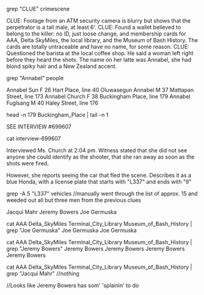 grep "CLUE" crimescene

CLUE: Footage from an ATM security camera is blurry but shows that the perpetrator is a tall male, at least 6'.
CLUE: Found a wallet believed to belong to the killer: no ID, just loose change, and membership cards for AAA, Delta SkyMiles, the local library, and the Museum of Bash History. The cards are totally untraceable and have no name, for some reason.
CLUE: Questioned the barista at the local coffee shop. He said a woman left right before they heard the shots. The name on her latte was Annabel, she had blond spiky hair and a New Zealand accent.

grep "Annabel" people

Annabel Sun	F	26	Hart Place, line 40
Oluwasegun Annabel	M	37	Mattapan Street, line 173
Annabel Church	F	38	Buckingham Place, line 179
Annabel Fuglsang	M	40	Haley Street, line 176

head -n 179 Buckingham_Place | tail -n 1

SEE INTERVIEW #699607

cat interview-699607

Interviewed Ms. Church at 2:04 pm.  Witness stated that she did not see anyone she could identify as the shooter, that she ran away as soon as the shots were fired.

However, she reports seeing the car that fled the scene.  Describes it as a blue Honda, with a license plate that starts with "L337" and ends with "9"

grep -A 5 "L337" vehicles
//manually went through the list of approx. 15 and weeded out all but three men from the previous clues

Jacqui Mahr
Jeremy Bowers
Joe Germuska

cat AAA Delta_SkyMiles Terminal_City_Library Museum_of_Bash_History | grep "Joe Germuska"
Joe Germuska
Joe Germuska

cat AAA Delta_SkyMiles Terminal_City_Library Museum_of_Bash_History | grep "Jeremy Bowers"
Jeremy Bowers
Jeremy Bowers
Jeremy Bowers
Jeremy Bowers

cat AAA Delta_SkyMiles Terminal_City_Library Museum_of_Bash_History | grep "Jacqui Mahr"
//nothing

//Looks like Jeremy Bowers has som' 'splainin' to do
